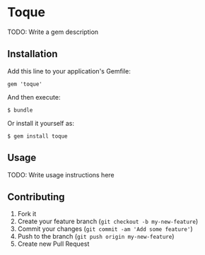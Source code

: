 # Toque

TODO: Write a gem description

## Installation

Add this line to your application's Gemfile:

    gem 'toque'

And then execute:

    $ bundle

Or install it yourself as:

    $ gem install toque

## Usage

TODO: Write usage instructions here

## Contributing

1. Fork it
2. Create your feature branch (`git checkout -b my-new-feature`)
3. Commit your changes (`git commit -am 'Add some feature'`)
4. Push to the branch (`git push origin my-new-feature`)
5. Create new Pull Request
